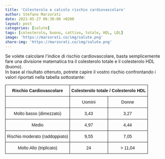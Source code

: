 ```yaml
---
title: 'Colesterolo e calcolo rischio cardiovascolare'
author: Stefano Marzorati
date: 2021-05-27 06:30:00 +0200
layout: post
categories: [salute]
tags: [colesterolo, buono, cattivo, totale, HDL, LDL]
image: 'https://marzorati.co/img/salute.png'
share-img: 'https://marzorati.co/img/salute.png'
---
```

Se volete calcolare l'indice di rischio cardiovascolare, basta semplicemente fare una divisione matematica tra il colesterolo totale e il colesterolo HDL (buono).   
In base al risultato ottenuto, potrete capire il vostro rischio confrontando i valori riportati nella tabella sottostante:   

<center>
<style type="text/css">
.tg  {border-collapse:collapse;border-spacing:0;}
.tg td{font-family:Arial, sans-serif;font-size:14px;padding:10px 5px;border-style:solid;border-width:1px;overflow:hidden;word-break:normal;}
.tg th{font-family:Arial, sans-serif;font-size:14px;font-weight:normal;padding:10px 5px;border-style:solid;border-width:1px;overflow:hidden;word-break:normal;}
.tg .tg-amwm{font-weight:bold;text-align:center;vertical-align:top}
.tg .tg-yw4l{vertical-align:top}
.tg .tg-baqh{text-align:center;vertical-align:top}
</style>
<table class="tg">
  <tr>
    <th class="tg-amwm">Rischio Cardiovascolare</th>
    <th class="tg-amwm" colspan="2">Colesterolo totale / Colesterolo HDL</th>
  </tr>
  <tr>
    <td class="tg-yw4l"><br></td>
    <td class="tg-baqh">Uomini<br></td>
    <td class="tg-baqh">Donne</td>
  </tr>
  <tr>
    <td class="tg-baqh">Molto basso (dimezzato)</td>
    <td class="tg-baqh">3,43</td>
    <td class="tg-baqh">3,27</td>
  </tr>
  <tr>
    <td class="tg-baqh">Medio</td>
    <td class="tg-baqh">4,97</td>
    <td class="tg-baqh">4,44</td>
  </tr>
  <tr>
    <td class="tg-baqh">Rischio moderato (raddoppiato)</td>
    <td class="tg-baqh">9,55</td>
    <td class="tg-baqh">7,05</td>
  </tr>
  <tr>
    <td class="tg-baqh">Molto Alto (triplicato)</td>
    <td class="tg-baqh">24</td>
    <td class="tg-baqh">&gt; 11,04<br></td>
  </tr>
</table>
</center>